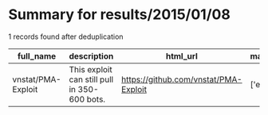 
# Summary for results/2015/01/08
    
1 records found after deduplication

| full_name | description | html_url | matched_list | matched_count | pushed_at | size | stargazers_count | language | forks_count |
|--------------------|----------------------------------------------|---------------------------------------|----------------|-----------------|---------------------------|--------|--------------------|------------|---------------|
| vnstat/PMA-Exploit | This exploit can still pull in 350-600 bots. | https://github.com/vnstat/PMA-Exploit | ['exploit'] | 1 | 2015-01-08 17:36:16+00:00 | 176 | 1 | nan | 7 |
